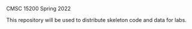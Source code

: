 CMSC 15200
Spring 2022

This repository will be used to distribute skeleton code and data for labs.


